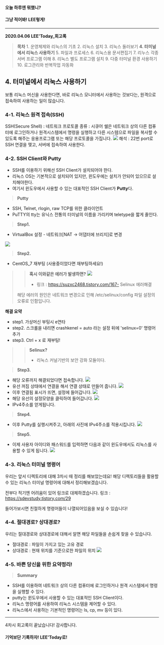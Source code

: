 #### 오늘 하루엔 뭐했니?
#### 그냥 적어봐! LEE렇게!
___
**2020.04.06 LEE'Today_회고록**
> **목차**
	1. 운영체제와 리눅스의 기초
    2. 리눅스 설치
    3. 리눅스 둘러보기
    **4. 터미널에서 리눅스 사용하기**
    5. 파일과 프로세스
    6. 리눅스용 문서편집기
    7. 리누스 각종 서버 프로그램 이해
    8. 리눅스 별도 프로그램 설치
    9. 다중 터미널 환경 사용하기
    10. 로그관리와 반복작업 자동화
    
## 4. 터미널에서 리눅스 사용하기
보통 리눅스 머신을 사용한다면, 바로 리눅스 모니터에서 사용하는 것보다는, 원격으로 접속하여 사용하는 일이 많습니다.

### 4-1. 리눅스 원격 접속(SSH)
SSH(Secure Shell) 
: 네트워크 프로토콜 종류
: 시큐어 쉘은 네트워크 상의 다른 컴퓨터에 로그인하거나 원격시스템에서 명령을 실행하고 다른 시스템으로 파일을 복사할 수 있도록 해주는 응용프로그램 또는 해당 프로토콜을 가집니다.
![](https://images.velog.io/images/ieed0205/post/1212a435-a889-4ddb-8117-94731e0d17f7/1.PNG)
해석 : 22번 port로 SSH 연결을 맺고, 서버에 접속하여 사용한다.

### 4-2. SSH Client와 Putty
* SSH를 이용하기 위해선 SSH Client가 설치되어야 한다.
* 리눅스 OS는 기본적으로 설치되어 있지만, 윈도우에는 설치가 안되어 있으므로 설치해야한다.
* 여기서 윈도우에서 사용할 수 있는 대표적인 SSH Client가 **Putty**다.

> **Putty**
* SSH, Telnet, rlogin, raw TCP를 위한 클라이언트
* PuTTY의 tty는 유닉스 전통의 터미널의 이름을 가리키며 teletype을 짧게 줄인다.

>**Step1.**
* VirtualBox 설정 - 네트워크[NAT -> 어댑터에 브리지]로 변경
>
![](https://images.velog.io/images/ieed0205/post/8c6ed291-770a-4ef4-88d8-1584894394c1/%EB%85%B9%ED%99%94_2020_04_07_22_05_50_184.gif)

>**Step2.**
* CentOS_7 재부팅 (사용중이었다면 재부팅하세요!)
>> **혹시 이와같은 에러가 발생하면?**
>> ![](https://images.velog.io/images/ieed0205/post/7143db14-69f8-4f01-80ed-ab8af04e2efc/123.png)
>>* 링크 : https://suzxc2468.tistory.com/167- Selinux 에러해결
>
> 해당 에러의 원인은 네트워크 변경으로 인해 /etc/selinux/config 파일 설정의 오류로 인함입니다.
>
**해결 요약**
* step1. 가상머신 부팅시 e연타
* step2. 스크롤을 내리면 crashkenel = auto 라는 설정 뒤에 'selinux=0' 명령어 추가
* step3. Ctrl + x 로 재부팅!
>> **Selinux?**
>> * 리눅스 커널기반의 보안 강화 모듈이다.

>**Step3.**
* 해당 오류까지 해결되었다면 접속합니다.
![](https://images.velog.io/images/ieed0205/post/689e8baf-b7bc-4bb8-b1cd-07af70c40594/1.PNG)
* 유선 꺼짐 상태에서 연결을 해서 연결 상태로 만들어 줍니다.
![](https://images.velog.io/images/ieed0205/post/e3acd613-34e7-4da6-8a23-f00cdbb03044/2.PNG)
* 이후 연결됨 표시가 뜨면, 설정에 들어갑니다.
![](https://images.velog.io/images/ieed0205/post/e3fe347e-569a-48f6-8049-558e1b7a8d5c/3.PNG)
* 해당 유선의 설정모양을 클릭하여 들어갑니다.
![](https://images.velog.io/images/ieed0205/post/abf4f813-4bd5-414d-9361-3ef0d81e6292/4.PNG)
* IPv4주소를 얻게됩니다.

>**Step4.**
* 이후 Putty를 실행시켜주고, 아래의 사진에 IPv4주소를 적용시킵니다.
![](https://images.velog.io/images/ieed0205/post/586c0585-5697-4e45-9759-91fc8f0c0897/5.PNG)

>**Step5.**
* 이제 사용자 아이디와 패스워드를 입력하면 다음과 같이 윈도우에서도 리눅스를 사용할 수 있게 됩니다.
![](https://images.velog.io/images/ieed0205/post/3fc963bf-a8e6-42d8-a1b8-c2493cefcfb2/6.PNG)


### 4-3. 리눅스 터미널 명령어
우리는 앞서 디렉토리에 대해 3차시 때 정리를 해보았는데요!
해당 디렉토리들을 활용할 수 있는 리눅스 터미널 명령어에 대해서 정리해보겠습니다.

전부다 적기엔 어려움이 있어 링크로 대체하겠습니다.
링크 : https://sdevstudy.tistory.com/29

들어가보시면 친절하게 명령어들이 나열되어있음을 보실 수 있습니다!

### 4-4. 절대경로? 상대경로?
우리는 절대경로와 상대경로에 대해서 알면 해당 파일들을 손쉽게 찾을 수 있습니다.
* 절대경로 : 파일이 가지고 있는 고유 경로
* 상대경로 : 현재 위치를 기준으로한 파일의 위치
![](https://images.velog.io/images/ieed0205/post/f6f19400-99ab-4957-a0c0-2525915d93e3/222.PNG)

### 4-5. 바쁜 당신을 위한 요약정리!
> **Summary**
* SSH를 이용하여 네트워크 상의 다른 컴퓨터에 로그인하거나 원격 시스템에서 명령을 실행할 수 있다.
* putty는 윈도우에서 사용할 수 있는 대표적인 SSH Client이다.
* 리눅스 명령어를 사용하여 리눅스 시스템을 제어할 수 있다.
* 리눅스에서 사용하는 기본적인 명령어는 ls, cp, mv 등이 있다.

___
4차시 회고록이 끝났습니다!
감사합니다.
#### 기억보단 기록하자! LEE'Today로!